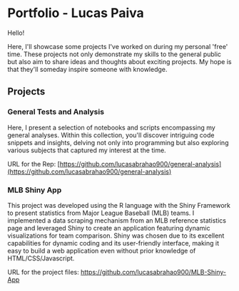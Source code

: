 # Portfolio - Lucas Paiva

Hello! 

Here, I'll showcase some projects I've worked on during my personal 'free' time. These projects not only demonstrate my skills to the general public but also aim to share ideas and thoughts about exciting projects. My hope is that they'll someday inspire someone with knowledge.

## Projects

### General Tests and Analysis

Here, I present a selection of notebooks and scripts encompassing my general analyses. Within this collection, you'll discover intriguing code snippets and insights, delving not only into programming but also exploring various subjects that captured my interest at the time. 

URL for the Rep: [https://github.com/lucasabrahao900/general-analysis](https://github.com/lucasabrahao900/general-analysis)

### MLB Shiny App 

This project was developed using the R language with the Shiny Framework to present statistics from Major League Baseball (MLB) teams. I implemented a data scraping mechanism from an MLB reference statistics page and leveraged Shiny to create an application featuring dynamic visualizations for team comparison. Shiny was chosen due to its excellent capabilities for dynamic coding and its user-friendly interface, making it easy to build a web application even without prior knowledge of HTML/CSS/Javascript.

URL for the project files: https://github.com/lucasabrahao900/MLB-Shiny-App
